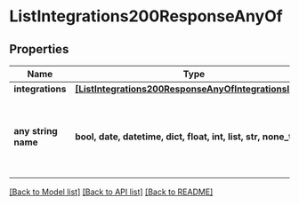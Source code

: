 # ListIntegrations200ResponseAnyOf


## Properties
Name | Type | Description | Notes
------------ | ------------- | ------------- | -------------
**integrations** | [**[ListIntegrations200ResponseAnyOfIntegrationsInner]**](ListIntegrations200ResponseAnyOfIntegrationsInner.md) |  | [optional] 
**any string name** | **bool, date, datetime, dict, float, int, list, str, none_type** | any string name can be used but the value must be the correct type | [optional]

[[Back to Model list]](../README.md#documentation-for-models) [[Back to API list]](../README.md#documentation-for-api-endpoints) [[Back to README]](../README.md)



